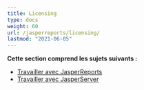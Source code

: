 ```yaml
---
title: Licensing
type: docs
weight: 60
url: /jasperreports/licensing/
lastmod: "2021-06-05"
---
```


**Cette section comprend les sujets suivants :**

- [Travailler avec JasperReports](/pdf/jasperreports/working-with-jasperreports/)
- [Travailler avec JasperServer](/pdf/jasperreports/working-with-jasperserver/)